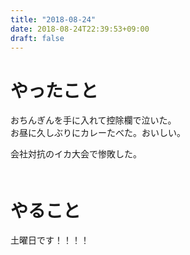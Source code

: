```yaml
---
title: "2018-08-24"
date: 2018-08-24T22:39:53+09:00
draft: false
---
```


# やったこと
おちんぎんを手に入れて控除欄で泣いた。  
お昼に久しぶりにカレーたべた。おいしい。  
  
会社対抗のイカ大会で惨敗した。  
  　　
# やること
土曜日です！！！！